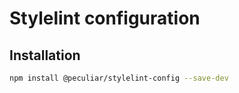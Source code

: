 # Stylelint configuration

## Installation

```bash
npm install @peculiar/stylelint-config --save-dev
```

<!-- ## Usage

`.eslintrc.js`
```js
module.exports = {
  extends: ['@peculiar/eslint-config'],
};
```

## Usage (without React)

`.eslintrc.js`
```js
module.exports = {
  extends: ['@peculiar/eslint-config/base'],
};
```

## Usage (package.json)

```json
{
  "scripts": {
    "lint": "eslint --ext .js,.jsx,.ts,.tsx ./"
  }
}
``` -->